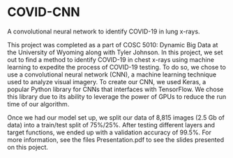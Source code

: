 # COVID-CNN
A convolutional neural network to identify COVID-19 in lung x-rays.

This project was completed as a part of COSC 5010: Dynamic Big Data at the University of Wyoming along with Tyler Johnson. In this project, we set out to find a method to
identify COVID-19 in chest x-rays using machine learning to expedite the process of COVID-19 testing. To do so, we chose to use a convolutional neural network (CNN), a machine learning
technique used to analyze visual imagery. To create our CNN, we used Keras, a popular Python library for CNNs that interfaces with TensorFlow. We chose this library due to its ability
to leverage the power of GPUs to reduce the run time of our algorithm. 

Once we had our model set up, we split our data of 8,815 images (2.5 Gb of data) into a train/test split of 75%/25%. After testing different layers and target functions, we ended up with a validation 
accuracy of 99.5%. For more information, see the files Presentation.pdf to see the slides presented on this poject. 
